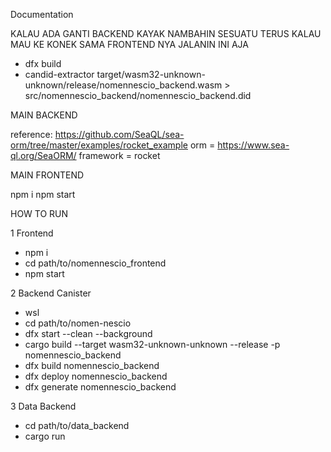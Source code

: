 Documentation

KALAU ADA GANTI BACKEND KAYAK NAMBAHIN SESUATU TERUS KALAU MAU KE KONEK SAMA FRONTEND NYA JALANIN INI AJA

- dfx build
- candid-extractor target/wasm32-unknown-unknown/release/nomennescio_backend.wasm > src/nomennescio_backend/nomennescio_backend.did

MAIN BACKEND

reference: https://github.com/SeaQL/sea-orm/tree/master/examples/rocket_example
orm = https://www.sea-ql.org/SeaORM/
framework = rocket

MAIN FRONTEND

npm i
npm start

HOW TO RUN

1 Frontend

- npm i
- cd path/to/nomennescio_frontend
- npm start

2 Backend Canister

- wsl
- cd path/to/nomen-nescio
- dfx start --clean --background
- cargo build --target wasm32-unknown-unknown --release -p nomennescio_backend
- dfx build nomennescio_backend
- dfx deploy nomennescio_backend
- dfx generate nomennescio_backend

3 Data Backend

- cd path/to/data_backend
- cargo run
